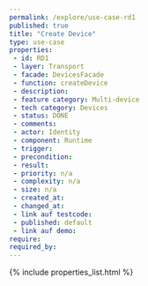 ```yaml
---
permalink: /explore/use-case-rd1
published: true
title: "Create Device"
type: use-case
properties:
 - id: RD1
 - layer: Transport
 - facade: DevicesFacade
 - function: createDevice
 - description: 
 - feature category: Multi-device
 - tech category: Devices
 - status: DONE
 - comments: 
 - actor: Identity
 - component: Runtime
 - trigger: 
 - precondition: 
 - result: 
 - priority: n/a
 - complexity: n/a
 - size: n/a
 - created_at: 
 - changed_at: 
 - link auf testcode: 
 - published: default
 - link auf demo: 
require:
required_by:
---
```

{% include properties_list.html %}
